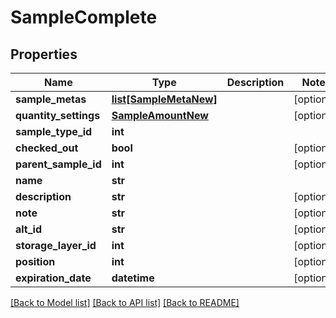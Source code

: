 # SampleComplete

## Properties
Name | Type | Description | Notes
------------ | ------------- | ------------- | -------------
**sample_metas** | [**list[SampleMetaNew]**](SampleMetaNew.md) |  | [optional] 
**quantity_settings** | [**SampleAmountNew**](SampleAmountNew.md) |  | [optional] 
**sample_type_id** | **int** |  | 
**checked_out** | **bool** |  | [optional] 
**parent_sample_id** | **int** |  | [optional] 
**name** | **str** |  | 
**description** | **str** |  | [optional] 
**note** | **str** |  | [optional] 
**alt_id** | **str** |  | [optional] 
**storage_layer_id** | **int** |  | [optional] 
**position** | **int** |  | [optional] 
**expiration_date** | **datetime** |  | [optional] 

[[Back to Model list]](../README.md#documentation-for-models) [[Back to API list]](../README.md#documentation-for-api-endpoints) [[Back to README]](../README.md)


